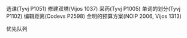 选课(Tyvj P1051)
修建双塔(Vijos 1037)
采药(Tyvj P1005)
单词的划分(Tyvj P1102)
编辑距离(Codevs P2598)
金明的预算方案(NOIP 2006, Vijos 1313)

优先队列
